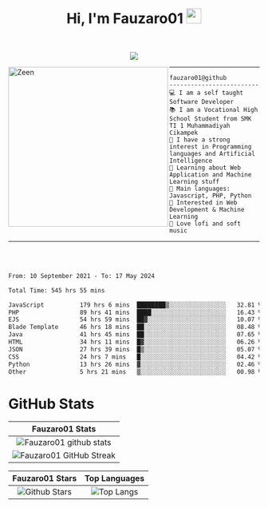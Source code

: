 <h1 align="center">
Hi, I'm Fauzaro01
  <img src="https://media.giphy.com/media/hvRJCLFzcasrR4ia7z/giphy.gif" width="30"></h1>
<br/>

<p align="center">
  <a href="https://github.com/DenverCoder1/readme-typing-svg">
    <img src="https://readme-typing-svg.herokuapp.com?lines=Chill%20and%20Coding;Full+Stack+Web+Developer;Student;Software%20Develover;Always%20learning%20new%20things&center=true&width=380&height=45"></a>
</p>

<img align="left" src="https://media.tenor.com/LNrMsLTFICEAAAAi/elysia.gif" alt="Zeen" width="320" height="320" />
<hr>

```
fauzaro01@github
-------------------------
💻 I am a self taught Software Developer
📚 I am a Vocational High School Student from SMK TI 1 Muhammadiyah Cikampek
📝 I have a strong interest in Programming languages and Artificial Intelligence
🌱 Learning about Web Application and Machine Learning stuff
🌟 Main languages: Javascript, PHP, Python
🚩 Interested in Web Development & Machine Learning
🎵 Love lofi and soft music 
```

<hr>
<br>
<br>
<div align="left">
<!--START_SECTION:waka-->

```txt
From: 10 September 2021 - To: 17 May 2024

Total Time: 545 hrs 55 mins

JavaScript          179 hrs 6 mins  ████████▒░░░░░░░░░░░░░░░░   32.81 %
PHP                 89 hrs 41 mins  ████░░░░░░░░░░░░░░░░░░░░░   16.43 %
EJS                 54 hrs 59 mins  ██▓░░░░░░░░░░░░░░░░░░░░░░   10.07 %
Blade Template      46 hrs 18 mins  ██░░░░░░░░░░░░░░░░░░░░░░░   08.48 %
Java                41 hrs 45 mins  ██░░░░░░░░░░░░░░░░░░░░░░░   07.65 %
HTML                34 hrs 11 mins  █▓░░░░░░░░░░░░░░░░░░░░░░░   06.26 %
JSON                27 hrs 39 mins  █▒░░░░░░░░░░░░░░░░░░░░░░░   05.07 %
CSS                 24 hrs 7 mins   █░░░░░░░░░░░░░░░░░░░░░░░░   04.42 %
Python              13 hrs 26 mins  ▓░░░░░░░░░░░░░░░░░░░░░░░░   02.46 %
Other               5 hrs 21 mins   ▒░░░░░░░░░░░░░░░░░░░░░░░░   00.98 %
```

<!--END_SECTION:waka-->
</div>

# GitHub Stats

|                                                            Fauzaro01 Stats                                                            |
| :--------------------------------------------------------------------------------------------------------------------------------------------: |
|        ![Fauzaro01 github stats](https://github-readme-stats.vercel.app/api?username=Fauzaro01&show_icons=true&theme=algolia)        |
|              ![Fauzaro01 GitHub Streak](https://github-readme-streak-stats.herokuapp.com/?user=Fauzaro01&theme=algolia)              |

|                                                                                              Fauzaro01 Stars                                                                                              |                                                           Top Languages                                                           |
| :----------------------------------------------------------------------------------------------------------------------------------------------------------------------------------------------------------------: | :-------------------------------------------------------------------------------------------------------------------------------: |
| ![Github Stars](https://github-readme-stats.vercel.app/api?username=Fauzaro01&show_icons=true&locale=en&count_private=true&hide_rank=true&custom_title=My%20GitHub%20Stats&disable_animations=true&theme=algolia) | ![Top Langs](https://github-readme-stats.vercel.app/api/top-langs/?username=Fauzaro01&langs_count=8&theme=algolia&layout=compact) |

